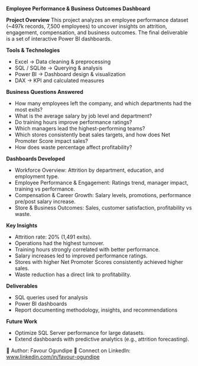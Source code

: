 **Employee Performance & Business Outcomes Dashboard**

**Project Overview**
This project analyzes an employee performance dataset (~497k records, 7,500 employees) to uncover insights on attrition, engagement, compensation, and business outcomes. The final deliverable is a set of interactive Power BI dashboards.

**Tools & Technologies**
- Excel → Data cleaning & preprocessing
- SQL / SQLite → Querying & analysis
- Power BI → Dashboard design & visualization
- DAX → KPI and calculated measures

**Business Questions Answered**
- How many employees left the company, and which departments had the most exits?
- What is the average salary by job level and department?
- Do training hours improve performance ratings?
- Which managers lead the highest-performing teams?
- Which stores consistently beat sales targets, and how does Net Promoter Score impact sales?
- How does waste percentage affect profitability?

**Dashboards Developed**
- Workforce Overview: Attrition by department, education, and employment type.
- Employee Performance & Engagement: Ratings trend, manager impact, training vs performance.
- Compensation & Career Growth: Salary levels, promotions, performance pre/post salary increase.
- Store & Business Outcomes: Sales, customer satisfaction, profitability vs waste.

**Key Insights**
- Attrition rate: 20% (1,491 exits).
- Operations had the highest turnover.
- Training hours strongly correlated with better performance.
- Salary increases led to improved performance ratings.
- Stores with higher Net Promoter Scores consistently achieved higher sales.
- Waste reduction has a direct link to profitability.

**Deliverables**
- SQL queries used for analysis
- Power BI dashboards
- Report documenting methodology, insights, and recommendations

**Future Work**
- Optimize SQL Server performance for large datasets.
- Extend dashboards with predictive analytics (e.g., attrition forecasting).

👤 Author: Favour Ogundipe
🔗 Connect on LinkedIn: www.linkedin.com/in/favour-ogundipe
